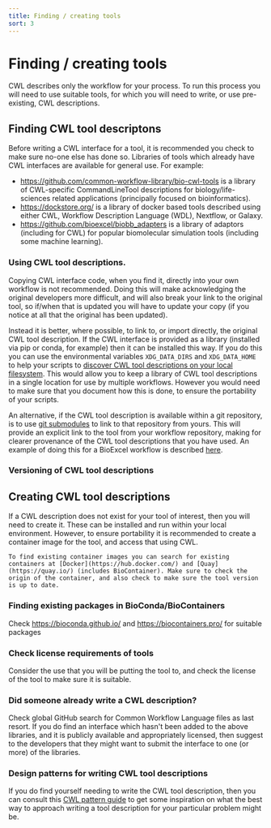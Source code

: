 ```yaml
---
title: Finding / creating tools
sort: 3
---
```


# Finding / creating tools

CWL describes only the workflow for your process. To run this process you will need to use suitable tools, for which you will need to write, or use pre-existing, CWL descriptions.

## Finding CWL tool descriptons

Before writing a CWL interface for a tool, it is recommended you check to make sure no-one else has done so. Libraries of tools which already have CWL interfaces are available for general use. For example:
* <https://github.com/common-workflow-library/bio-cwl-tools> is a library of CWL-specific CommandLineTool descriptions for biology/life-sciences related applications (principally focused on bioinformatics).
* <https://dockstore.org/> is a library of docker based tools described using either CWL, Workflow Description Language (WDL), Nextflow, or Galaxy.
* <https://github.com/bioexcel/biobb_adapters> is a library of adaptors (including for CWL) for popular biomolecular simulation tools (including some machine learning).

### Using CWL tool descriptions.

Copying CWL interface code, when you find it, directly into your own workflow is not recommended. Doing this will make acknowledging the original developers more difficult, and will also break your link to the original tool, so if/when that is updated you will have to update your copy (if you notice at all that the original has been updated).

Instead it is better, where possible, to link to, or import directly, the original CWL tool description. If the CWL interface is provided as a library (installed via pip or conda, for example) then it can be installed this way. If you do this you can use the environmental variables `XDG_DATA_DIRS` and `XDG_DATA_HOME` to help your scripts to [discover CWL tool descriptions on your local filesystem](https://www.commonwl.org/v1.2/Workflow.html#Discovering_CWL_documents_on_a_local_filesystem). This would allow you to keep a library of CWL tool descriptions in a single location for use by multiple workflows. However you would need to make sure that you document how this is done, to ensure the portability of your scripts.

An alternative, if the CWL tool description is available within a git repository, is to use [git submodules](https://git-scm.com/book/en/v2/Git-Tools-Submodules) to link to that repository from yours. This will provide an explicit link to the tool from your workflow repository, making for clearer provenance of the CWL tool descriptions that you have used. An example of doing this for a BioExcel workflow is described [here](https://research-it.manchester.ac.uk/news/2020/09/28/advanced-git-linking-code-repositories-using-submodules/).

### Versioning of CWL tool descriptions 


## Creating CWL tool descriptions

If a CWL description does not exist for your tool of interest, then you will need to create it. These can be installed and run within your local environment. However, to ensure portability it is recommended to create a container image for the tool, and access that using CWL.

```tip
To find existing container images you can search for existing containers at [Docker](https://hub.docker.com/) and [Quay](https://quay.io/) (includes BioContainer). Make sure to check the origin of the container, and also check to make sure the tool version is up to date.
```

### Finding existing packages in BioConda/BioContainers

Check <https://bioconda.github.io/> and <https://biocontainers.pro/> for suitable packages


### Check license requirements of tools

Consider the use that you will be putting the tool to, and check the license of the tool to make sure it is suitable.

### Did someone already write a CWL description?

Check global GitHub search for Common Workflow Language files as last resort. If you do find an interface which hasn't been added to the above libraries, and it is publicly available and appropriately licensed, then suggest to the developers that they might want to submit the interface to one (or more) of the libraries.

### Design patterns for writing CWL tool descriptions

If you do find yourself needing to write the CWL tool description, then you can consult this [CWL pattern guide](https://github.com/common-workflow-library/cwl-patterns) to get some inspiration on what the best way to approach writing a tool description for your particular problem might be.


